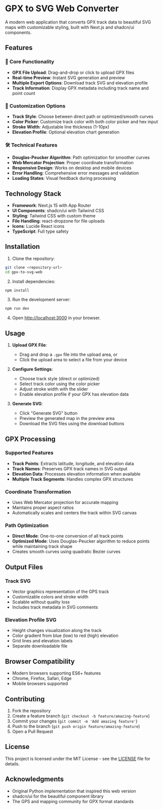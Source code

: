 # GPX to SVG Web Converter

A modern web application that converts GPX track data to beautiful SVG maps with customizable styling, built with Next.js and shadcn/ui components.

## Features

### 🎯 Core Functionality
- **GPX File Upload**: Drag-and-drop or click to upload GPX files
- **Real-time Preview**: Instant SVG generation and preview
- **Multiple Export Options**: Download track SVG and elevation profile
- **Track Information**: Display GPX metadata including track name and point count

### 🎨 Customization Options
- **Track Style**: Choose between direct path or optimized/smooth curves
- **Color Picker**: Customize track color with both color picker and hex input
- **Stroke Width**: Adjustable line thickness (1-10px)
- **Elevation Profile**: Optional elevation chart generation

### 🛠 Technical Features
- **Douglas-Peucker Algorithm**: Path optimization for smoother curves
- **Web Mercator Projection**: Proper coordinate transformation
- **Responsive Design**: Works on desktop and mobile devices
- **Error Handling**: Comprehensive error messages and validation
- **Loading States**: Visual feedback during processing

## Technology Stack

- **Framework**: Next.js 15 with App Router
- **UI Components**: shadcn/ui with Tailwind CSS
- **Styling**: Tailwind CSS with custom theme
- **File Handling**: react-dropzone for file uploads
- **Icons**: Lucide React icons
- **TypeScript**: Full type safety

## Installation

1. Clone the repository:
```bash
git clone <repository-url>
cd gpx-to-svg-web
```

2. Install dependencies:
```bash
npm install
```

3. Run the development server:
```bash
npm run dev
```

4. Open [http://localhost:3000](http://localhost:3000) in your browser.

## Usage

1. **Upload GPX File**: 
   - Drag and drop a `.gpx` file into the upload area, or
   - Click the upload area to select a file from your device

2. **Configure Settings**:
   - Choose track style (direct or optimized)
   - Select track color using the color picker
   - Adjust stroke width with the slider
   - Enable elevation profile if your GPX has elevation data

3. **Generate SVG**:
   - Click "Generate SVG" button
   - Preview the generated map in the preview area
   - Download the SVG files using the download buttons

## GPX Processing

### Supported Features
- **Track Points**: Extracts latitude, longitude, and elevation data
- **Track Names**: Preserves GPX track names in SVG output
- **Elevation Data**: Processes elevation information when available
- **Multiple Track Segments**: Handles complex GPX structures

### Coordinate Transformation
- Uses Web Mercator projection for accurate mapping
- Maintains proper aspect ratios
- Automatically scales and centers the track within SVG canvas

### Path Optimization
- **Direct Mode**: One-to-one conversion of all track points
- **Optimized Mode**: Uses Douglas-Peucker algorithm to reduce points while maintaining track shape
- Creates smooth curves using quadratic Bezier curves

## Output Files

### Track SVG
- Vector graphics representation of the GPS track
- Customizable colors and stroke width
- Scalable without quality loss
- Includes track metadata in SVG comments

### Elevation Profile SVG
- Height changes visualization along the track
- Color gradient from blue (low) to red (high) elevation
- Grid lines and elevation labels
- Separate downloadable file

## Browser Compatibility

- Modern browsers supporting ES6+ features
- Chrome, Firefox, Safari, Edge
- Mobile browsers supported

## Contributing

1. Fork the repository
2. Create a feature branch (`git checkout -b feature/amazing-feature`)
3. Commit your changes (`git commit -m 'Add amazing feature'`)
4. Push to the branch (`git push origin feature/amazing-feature`)
5. Open a Pull Request

## License

This project is licensed under the MIT License - see the [LICENSE](LICENSE) file for details.

## Acknowledgments

- Original Python implementation that inspired this web version
- shadcn/ui for the beautiful component library
- The GPS and mapping community for GPX format standards
